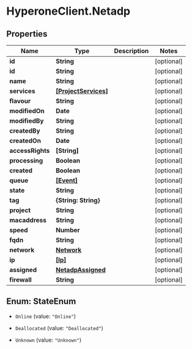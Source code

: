 # HyperoneClient.Netadp

## Properties

Name | Type | Description | Notes
------------ | ------------- | ------------- | -------------
**id** | **String** |  | [optional] 
**id** | **String** |  | [optional] 
**name** | **String** |  | [optional] 
**services** | [**[ProjectServices]**](ProjectServices.md) |  | [optional] 
**flavour** | **String** |  | [optional] 
**modifiedOn** | **Date** |  | [optional] 
**modifiedBy** | **String** |  | [optional] 
**createdBy** | **String** |  | [optional] 
**createdOn** | **Date** |  | [optional] 
**accessRights** | **[String]** |  | [optional] 
**processing** | **Boolean** |  | [optional] 
**created** | **Boolean** |  | [optional] 
**queue** | [**[Event]**](Event.md) |  | [optional] 
**state** | **String** |  | [optional] 
**tag** | **{String: String}** |  | [optional] 
**project** | **String** |  | [optional] 
**macaddress** | **String** |  | [optional] 
**speed** | **Number** |  | [optional] 
**fqdn** | **String** |  | [optional] 
**network** | [**Network**](Network.md) |  | [optional] 
**ip** | [**[Ip]**](Ip.md) |  | [optional] 
**assigned** | [**NetadpAssigned**](NetadpAssigned.md) |  | [optional] 
**firewall** | **String** |  | [optional] 



## Enum: StateEnum


* `Online` (value: `"Online"`)

* `Deallocated` (value: `"Deallocated"`)

* `Unknown` (value: `"Unknown"`)




